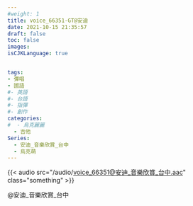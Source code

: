 ```yaml
---
#weight: 1
title: voice_66351-GT@安迪
date: 2021-10-15 21:35:57
draft: false
toc: false
images:
isCJKLanguage: true


tags:
- 彈唱
- 國語
#- 英語
#- 台語
#- 指彈
#- 創作
categories:
#  - 烏克麗麗
  - 吉他
Series:
  - 安迪_音樂欣賞_台中
  - 烏克萌
---
```




{{< audio src="/audio/voice_66351@安迪_音樂欣賞_台中.aac" class="something" >}}
&nbsp;



 @安迪_音樂欣賞_台中
